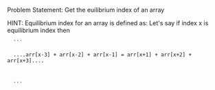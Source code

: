 Problem Statement: Get the euilibrium index of an array

HINT: Equilibrium index for an array is defined as:
      Let's say if index x is equilibrium index then
      
      ```
      
      ....arr[x-3] + arr[x-2] + arr[x-1] = arr[x+1] + arr[x+2] + arr[x+3]....
      
      
      
      ```
